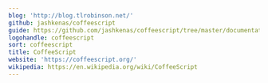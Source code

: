 ```yaml
---
blog: 'http://blog.tlrobinson.net/'
github: jashkenas/coffeescript
guide: https://github.com/jashkenas/coffeescript/tree/master/documentation/site
logohandle: coffeescript
sort: coffeescript
title: CoffeeScript
website: 'https://coffeescript.org/'
wikipedia: https://en.wikipedia.org/wiki/CoffeeScript
---
```

